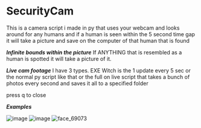 # SecurityCam
This is a camera script i made in py that uses your webcam and looks around for any humans and if a human is seen within the 5 second time gap it will take a picture and save on the computer of that human that is found

***Infinite bounds within the picture***
If ANYTHING that is resembled as a human is spotted it will take a picture of it.

***Live cam footage***
I have 3 types. EXE Witch is the 1 update every 5 sec or the normal py script like that or the full on live script that takes a bunch of photos every second and saves it all to a specified folder 

press q to close



***Examples***

![image](https://user-images.githubusercontent.com/106557220/224524750-7ecd53dc-2b27-445e-a2ff-a2bb9be0d9ba.png)
![image](https://user-images.githubusercontent.com/106557220/224524890-db88a589-9708-4509-87d2-83b4cf624d52.png)
![face_69073](https://user-images.githubusercontent.com/106557220/224524942-bee3f302-2c4c-4461-b2c7-2738da03f39f.png)

